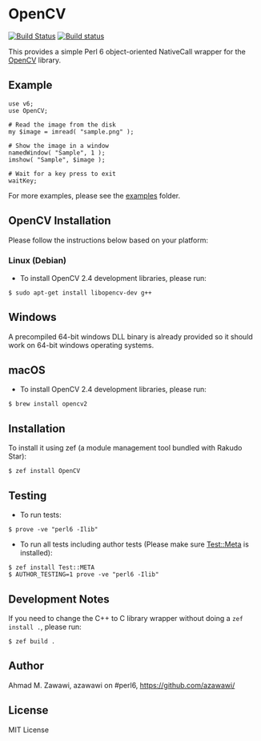 # OpenCV
[![Build Status](https://travis-ci.org/azawawi/perl6-opencv.svg?branch=master)](https://travis-ci.org/azawawi/perl6-opencv)
[![Build status](https://ci.appveyor.com/api/projects/status/github/azawawi/perl6-opencv?svg=true)](https://ci.appveyor.com/project/azawawi/perl6-opencv/branch/master)

This provides a simple Perl 6 object-oriented NativeCall wrapper for the
[OpenCV](http://opencv.org) library.

## Example

```Perl6
use v6;
use OpenCV;

# Read the image from the disk
my $image = imread( "sample.png" );

# Show the image in a window
namedWindow( "Sample", 1 );
imshow( "Sample", $image );

# Wait for a key press to exit
waitKey;
```

For more examples, please see the [examples](examples) folder.

## OpenCV Installation

Please follow the instructions below based on your platform:

### Linux (Debian)

- To install OpenCV 2.4 development libraries, please run:
```
$ sudo apt-get install libopencv-dev g++
```

## Windows

A precompiled 64-bit windows DLL binary is already provided so it should work
on 64-bit windows operating systems.

## macOS

- To install OpenCV 2.4 development libraries, please run:
```
$ brew install opencv2
```

## Installation

To install it using zef (a module management tool bundled with Rakudo Star):

```
$ zef install OpenCV
```

## Testing

- To run tests:
```
$ prove -ve "perl6 -Ilib"
```

- To run all tests including author tests (Please make sure
[Test::Meta](https://github.com/jonathanstowe/Test-META) is installed):
```
$ zef install Test::META
$ AUTHOR_TESTING=1 prove -ve "perl6 -Ilib"
```

## Development Notes

If you need to change the C++ to C library wrapper without doing a
`zef install .`, please run:
```
$ zef build .
```

## Author

Ahmad M. Zawawi, azawawi on #perl6, https://github.com/azawawi/

## License

MIT License
